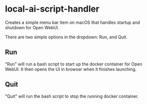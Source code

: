 # local-ai-script-handler
Creates a simple menu bar item on macOS that handles startup and shutdown for Open WebUI.

There are two simple options in the dropdown: Run, and Quit.

## Run
"Run" will run a bash script to start up the docker container for Open WebUI. It then opens the UI in browser when it finishes launching.

## Quit
"Quit" will run the bash script to stop the running docker container.
